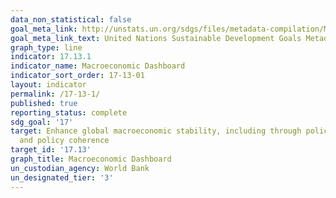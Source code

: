 ```yaml
---
data_non_statistical: false
goal_meta_link: http://unstats.un.org/sdgs/files/metadata-compilation/Metadata-Goal-17.pdf
goal_meta_link_text: United Nations Sustainable Development Goals Metadata (pdf 468kB)
graph_type: line
indicator: 17.13.1
indicator_name: Macroeconomic Dashboard
indicator_sort_order: 17-13-01
layout: indicator
permalink: /17-13-1/
published: true
reporting_status: complete
sdg_goal: '17'
target: Enhance global macroeconomic stability, including through policy coordination
  and policy coherence
target_id: '17.13'
graph_title: Macroeconomic Dashboard
un_custodian_agency: World Bank
un_designated_tier: '3'
---
```

